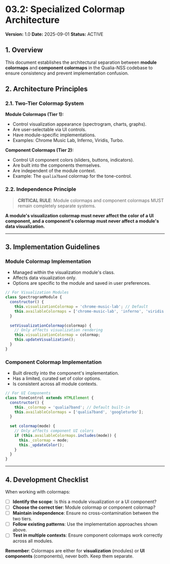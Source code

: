 # 03.2: Specialized Colormap Architecture

**Version:** 1.0
**Date:** 2025-09-01
**Status:** ACTIVE

## 1. Overview

This document establishes the architectural separation between **module colormaps** and **component colormaps** in the Qualia-NSS codebase to ensure consistency and prevent implementation confusion.

## 2. Architecture Principles

### 2.1. Two-Tier Colormap System

**Module Colormaps (Tier 1):**
*   Control visualization appearance (spectrogram, charts, graphs).
*   Are user-selectable via UI controls.
*   Have module-specific implementations.
*   Examples: Chrome Music Lab, Inferno, Viridis, Turbo.

**Component Colormaps (Tier 2):**
*   Control UI component colors (sliders, buttons, indicators).
*   Are built into the components themselves.
*   Are independent of the module context.
*   Example: The `qualia7band` colormap for the tone-control.

### 2.2. Independence Principle

> **CRITICAL RULE**: Module colormaps and component colormaps MUST remain completely separate systems.

**A module's visualization colormap must never affect the color of a UI component, and a component's colormap must never affect a module's data visualization.**

---

## 3. Implementation Guidelines

### Module Colormap Implementation
*   Managed within the visualization module's class.
*   Affects data visualization only.
*   Options are specific to the module and saved in user preferences.

```javascript
// For Visualization Modules
class SpectrogramModule {
  constructor() {
    this.visualizationColormap = 'chrome-music-lab'; // Default
    this.availableColormaps = ['chrome-music-lab', 'inferno', 'viridis'];
  }
  
  setVisualizationColormap(colormap) {
    // Only affects visualization rendering
    this.visualizationColormap = colormap;
    this.updateVisualization();
  }
}
```

### Component Colormap Implementation
*   Built directly into the component's implementation.
*   Has a limited, curated set of color options.
*   Is consistent across all module contexts.

```javascript
// For UI Components
class ToneControl extends HTMLElement {
  constructor() {
    this._colormap = 'qualia7band'; // Default built-in
    this.availableColormaps = ['qualia7band', 'googleturbo'];
  }
  
  set colormap(mode) {
    // Only affects component UI colors
    if (this.availableColormaps.includes(mode)) {
      this._colormap = mode;
      this._updateColor();
    }
  }
}
```

---

## 4. Development Checklist

When working with colormaps:

*   [ ] **Identify the scope**: Is this a module visualization or a UI component?
*   [ ] **Choose the correct tier**: Module colormap or component colormap?
*   [ ] **Maintain independence**: Ensure no cross-contamination between the two tiers.
*   [ ] **Follow existing patterns**: Use the implementation approaches shown above.
*   [ ] **Test in multiple contexts**: Ensure component colormaps work correctly across all modules.

**Remember**: Colormaps are either for **visualization** (modules) or **UI components** (components), never both. Keep them separate.
